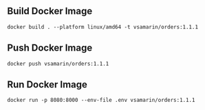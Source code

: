 ## Build Docker Image

```shell
docker build . --platform linux/amd64 -t vsamarin/orders:1.1.1
```

## Push Docker Image

```shell
docker push vsamarin/orders:1.1.1
```

## Run Docker Image

```shell
docker run -p 8080:8000 --env-file .env vsamarin/orders:1.1.1
```
